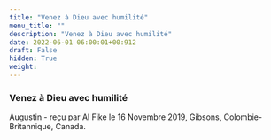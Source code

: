 ```yaml
---
title: "Venez à Dieu avec humilité"
menu_title: ""
description: "Venez à Dieu avec humilité"
date: 2022-06-01 06:00:01+00:912
draft: False
hidden: True
weight:
---
```

### Venez à Dieu avec humilité

Augustin - reçu par Al Fike le 16 Novembre 2019, Gibsons, Colombie-Britannique, Canada.



